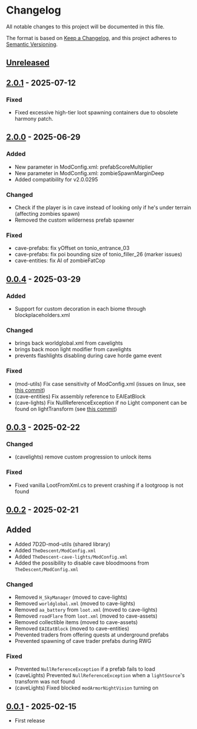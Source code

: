 # Changelog

All notable changes to this project will be documented in this file.

The format is based on [Keep a Changelog](https://keepachangelog.com/en/1.1.0/), and this project adheres to [Semantic Versioning](https://semver.org/spec/v2.0.0.html).

## [Unreleased]

## [2.0.1] - 2025-07-12

### Fixed
- Fixed excessive high-tier loot spawning containers due to obsolete harmony patch.

## [2.0.0] - 2025-06-29

### Added
- New parameter in ModConfig.xml: prefabScoreMultiplier
- New parameter in ModConfig.xml: zombieSpawnMarginDeep
- Added compatibility for v2.0.0295

### Changed
- Check if the player is in cave instead of looking only if he's under terrain (affecting zombies spawn)
- Removed the custom wilderness prefab spawner

### Fixed
- cave-prefabs: fix yOffset on tonio_entrance_03
- cave-prefabs: fix poi bounding size of tonio_filler_26 (marker issues)
- cave-entities: fix AI of zombieFatCop

## [0.0.4] - 2025-03-29

### Added
- Support for custom decoration in each biome through blockplaceholders.xml

### Changed
- brings back worldglobal.xml from cavelights
- brings back moon light modifier from cavelights
- prevents flashlights disabling during cave horde game event

### Fixed
- (mod-utils)     Fix case sensitivity of ModConfig.xml (issues on linux, see [this commit](https://github.com/VisualDev-FR/7D2D-mod-utils/commit/34f348a1e697a848c4c9aa498be65e2bc08528ba))
- (cave-entities) Fix assembly reference to EAIEatBlock
- (cave-lights)   Fix NullReferenceException if no Light component can be found on lightTransform (see [this commit](https://github.com/VisualDev-FR/7D2D-Powered-flashights/commit/6d8ef6e3e4012b3a6a105d4e05343658bd132ee6))

## [0.0.3] - 2025-02-22

### Changed
- (cavelights) remove custom progression to unlock items

### Fixed
- Fixed vanilla LootFromXml.cs to prevent crashing if a lootgroop is not found

## [0.0.2] - 2025-02-21

## Added
- Added 7D2D-mod-utils (shared library)
- Added `TheDescent/ModConfig.xml`
- Added `TheDescent-cave-lights/ModConfig.xml`
- Added the possibility to disable cave bloodmoons from `TheDescent/ModConfig.xml`

### Changed
- Removed `H_SkyManager` (moved to cave-lights)
- Removed `worldglobal.xml` (moved to cave-lights)
- Removed `aa_battery` from `loot.xml` (moved to cave-lights)
- Removed `roadFlare` from `loot.xml` (moved to cave-assets)
- Removed collectible items (moved to cave-assets)
- Removed `EAIEatBlock` (moved to cave-entities)
- Prevented traders from offering quests at underground prefabs
- Prevented spawning of cave trader prefabs during RWG

### Fixed
- Prevented `NullReferenceException` if a prefab fails to load
- (caveLights) Prevented `NullReferenceException` when a `lightSource`'s transform was not found
- (caveLights) Fixed blocked `modArmorNightVision` turning on


## [0.0.1] - 2025-02-15

- First release


[unreleased]: https://github.com/VisualDev-FR/7D2D-Procedural-Caves/compare/master...unreleased
[2.0.1]: https://github.com/VisualDev-FR/7D2D-Procedural-Caves/compare/2.0.0...2.0.1
[2.0.0]: https://github.com/VisualDev-FR/7D2D-Procedural-Caves/compare/0.0.4...2.0.0
[0.0.4]: https://github.com/VisualDev-FR/7D2D-Procedural-Caves/compare/0.0.3...0.0.4
[0.0.3]: https://github.com/VisualDev-FR/7D2D-Procedural-Caves/compare/0.0.2...0.0.3
[0.0.2]: https://github.com/VisualDev-FR/7D2D-Procedural-Caves/compare/0.0.1...0.0.2
[0.0.1]: https://github.com/VisualDev-FR/7D2D-Procedural-Caves/tree/0.0.1
